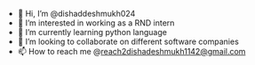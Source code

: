 - 👋 Hi, I’m @dishaddeshmukh024
- 👀 I’m interested in working as a RND intern 
- 🌱 I’m currently learning python language 
- 💞️ I’m looking to collaborate on different software companies 
- 📫 How to reach me @reach2dishadeshmukh1142@gmail.com

<!---
dishaddeshmukh024/dishaddeshmukh024 is a ✨ special ✨ repository because its `README.md` (this file) appears on your GitHub profile.
You can click the Preview link to take a look at your changes.
--->
